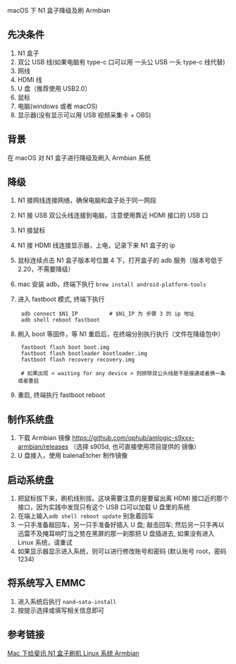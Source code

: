 macOS 下 N1 盒子降级及刷 Armbian

## 先决条件

1. N1 盒子
2. 双公 USB 线(如果电脑有 type-c 口可以用 一头公 USB 一头 type-c 线代替)
3. 网线
4. HDMI 线
5. U 盘（推荐使用 USB2.0）
6. 鼠标
7. 电脑(windows 或者 macOS)
8. 显示器(没有显示可以用 USB 视频采集卡 + OBS)

## 背景

在 macOS 对 N1 盒子进行降级及刷入 Armbian 系统

## 降级

1. N1 接网线连接网络，确保电脑和盒子处于同一网段
2. N1 接 USB 双公头线连接到电脑，注意使用靠近 HDMI 接口的 USB 口
3. N1 接鼠标
4. N1 接 HDMI 线连接显示器，上电，记录下来 N1 盒子的 ip
5. 鼠标连续点击 N1 盒子版本号位置 4 下，打开盒子的 adb 服务（版本号低于 2.20，不需要降级）
6. mac 安装 adb，终端下执行 `brew install android-platform-tools`
7. 进入 fastboot 模式, 终端下执行

   ```
    adb connect $N1_IP          # $N1_IP 为 步骤 3 的 ip 地址
    adb shell reboot fastboot
   ```

8. 刷入 boot 等固件，等 N1 重启后，在终端分别执行执行（文件在降级包中）

   ```
    fastboot flash boot boot.img
    fastboot flash bootloader bootloader.img
    fastboot flash recovery recovery.img

    # 如果出现 < waiting for any device > 则排除双公头线是不是接通或者换一条或者重启
   ```

9. 重启, 终端执行 fastboot reboot

## 制作系统盘

1. 下载 Armbian 镜像 https://github.com/ophub/amlogic-s9xxx-armbian/releases （选择 s905d, 也可直接使用项目提供的
   镜像）
2. U 盘接入，使用 balenaEtcher 制作镜像

## 启动系统盘

1. 把鼠标拔下来，刷机线别拔。这块需要注意的是要留出离 HDMI 接口近的那个接口，因为实践中发现只有这个 USB 口可以加载 U 盘里的系统
2. 在端上输入`adb shell reboot update` 别急着回车
3. 一只手准备敲回车，另一只手准备好插入 U 盘; 敲击回车; 然后另一只手再以迅雷不及掩耳响叮当之势在黑屏的那一刹那把 U 盘插进去, 如果没有进入 Linux 系统，请重试
4. 如果显示器显示进入系统，则可以进行修改账号和密码 (默认账号 root，密码 1234)

## 将系统写入 EMMC

1. 进入系统后执行 `nand–sata-install`
2. 按提示选择或填写相关信息即可

## 参考链接

[Mac 下给斐讯 N1 盒子刷机 Linux 系统 Armbian](https://blog.newnius.com/burn-linux-os-armbian-to-phicomm-n1-under-mac.html)
